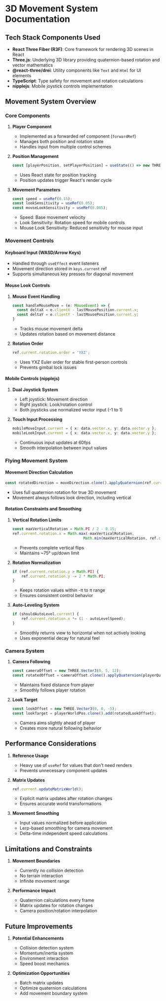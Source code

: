 # 3D Movement System Documentation

## Tech Stack Components Used
- **React Three Fiber (R3F)**: Core framework for rendering 3D scenes in React
- **Three.js**: Underlying 3D library providing quaternion-based rotation and vector mathematics
- **@react-three/drei**: Utility components like `Text` and `Html` for UI elements
- **TypeScript**: Type safety for movement and rotation calculations
- **nipplejs**: Mobile joystick controls implementation

## Movement System Overview

### Core Components
1. **Player Component**
   - Implemented as a forwarded ref component (`forwardRef`)
   - Manages both position and rotation state
   - Handles input from multiple control schemes

2. **Position Management**
   ```typescript
   const [playerPosition, setPlayerPosition] = useState(() => new THREE.Vector3(...position));
   ```
   - Uses React state for position tracking
   - Position updates trigger React's render cycle

3. **Movement Parameters**
   ```typescript
   const speed = useRef(0.15);
   const lookSensitivity = useRef(0.05);
   const mouseLookSensitivity = useRef(0.005);
   ```
   - Speed: Base movement velocity
   - Look Sensitivity: Rotation speed for mobile controls
   - Mouse Look Sensitivity: Reduced sensitivity for mouse input

### Movement Controls

#### Keyboard Input (WASD/Arrow Keys)
- Handled through `useEffect` event listeners
- Movement direction stored in `keys.current` ref
- Supports simultaneous key presses for diagonal movement

#### Mouse Look Controls
1. **Mouse Event Handling**
   ```typescript
   const handleMouseMove = (e: MouseEvent) => {
     const deltaX = e.clientX - lastMousePosition.current.x;
     const deltaY = e.clientY - lastMousePosition.current.y;
   }
   ```
   - Tracks mouse movement delta
   - Updates rotation based on movement distance

2. **Rotation Order**
   ```typescript
   ref.current.rotation.order = 'YXZ';
   ```
   - Uses YXZ Euler order for stable first-person controls
   - Prevents gimbal lock issues

#### Mobile Controls (nipplejs)
1. **Dual Joystick System**
   - Left joystick: Movement direction
   - Right joystick: Look/rotation control
   - Both joysticks use normalized vector input (-1 to 1)

2. **Touch Input Processing**
   ```typescript
   mobileMoveInput.current = { x: data.vector.x, y: data.vector.y };
   mobileLookInput.current = { x: data.vector.x, y: data.vector.y };
   ```
   - Continuous input updates at 60fps
   - Smooth interpolation between input values

### Flying Movement System

#### Movement Direction Calculation
```typescript
const rotatedDirection = moveDirection.clone().applyQuaternion(ref.current.quaternion);
```
- Uses full quaternion rotation for true 3D movement
- Movement always follows look direction, including vertical

#### Rotation Constraints and Smoothing

1. **Vertical Rotation Limits**
   ```typescript
   const maxVerticalRotation = Math.PI / 2 - 0.15;
   ref.current.rotation.x = Math.max(-maxVerticalRotation, 
                                   Math.min(maxVerticalRotation, ref.current.rotation.x));
   ```
   - Prevents complete vertical flips
   - Maintains ~75° up/down limit

2. **Rotation Normalization**
   ```typescript
   if (ref.current.rotation.y > Math.PI) {
       ref.current.rotation.y -= 2 * Math.PI;
   }
   ```
   - Keeps rotation values within -π to π range
   - Ensures consistent control behavior

3. **Auto-Leveling System**
   ```typescript
   if (shouldAutoLevel.current) {
       ref.current.rotation.x *= (1 - autoLevelSpeed);
   }
   ```
   - Smoothly returns view to horizontal when not actively looking
   - Uses exponential decay for natural feel

### Camera System

1. **Camera Following**
   ```typescript
   const cameraOffset = new THREE.Vector3(0, 5, 12);
   const rotatedOffset = cameraOffset.clone().applyQuaternion(playerQuaternion);
   ```
   - Maintains fixed distance from player
   - Smoothly follows player rotation

2. **Look Target**
   ```typescript
   const lookOffset = new THREE.Vector3(0, 0, -5);
   const lookTarget = playerWorldPos.clone().add(rotatedLookOffset);
   ```
   - Camera aims slightly ahead of player
   - Creates more natural following behavior

## Performance Considerations

1. **Reference Usage**
   - Heavy use of `useRef` for values that don't need renders
   - Prevents unnecessary component updates

2. **Matrix Updates**
   ```typescript
   ref.current.updateMatrixWorld();
   ```
   - Explicit matrix updates after rotation changes
   - Ensures accurate world transformations

3. **Movement Smoothing**
   - Input values normalized before application
   - Lerp-based smoothing for camera movement
   - Delta-time independent speed calculations

## Limitations and Constraints

1. **Movement Boundaries**
   - Currently no collision detection
   - No terrain interaction
   - Infinite movement range

2. **Performance Impact**
   - Quaternion calculations every frame
   - Matrix updates for rotation changes
   - Camera position/rotation interpolation

## Future Improvements

1. **Potential Enhancements**
   - Collision detection system
   - Momentum/inertia system
   - Environment interaction
   - Speed boost mechanics

2. **Optimization Opportunities**
   - Batch matrix updates
   - Optimize quaternion calculations
   - Add movement boundary system 